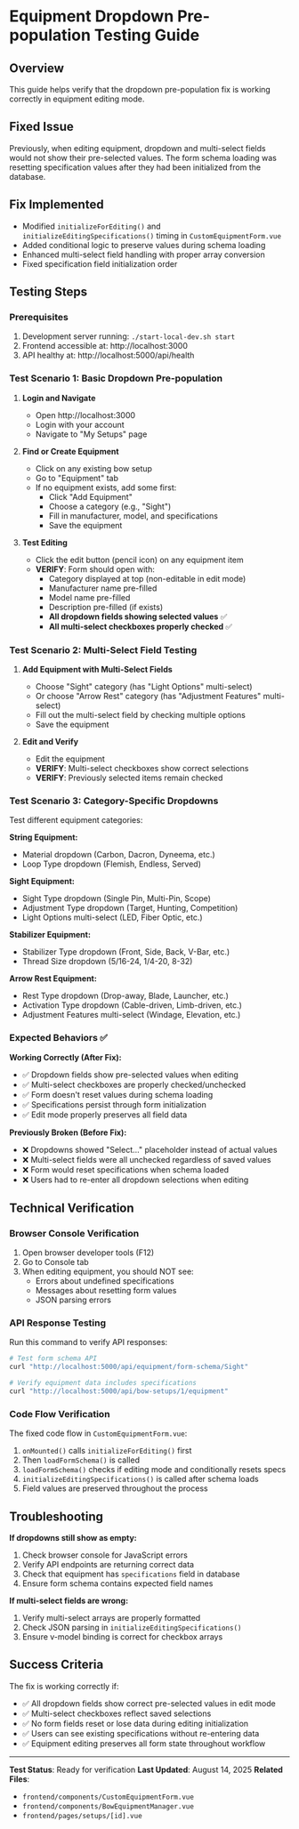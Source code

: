 # Equipment Dropdown Pre-population Testing Guide

## Overview
This guide helps verify that the dropdown pre-population fix is working correctly in equipment editing mode.

## Fixed Issue
Previously, when editing equipment, dropdown and multi-select fields would not show their pre-selected values. The form schema loading was resetting specification values after they had been initialized from the database.

## Fix Implemented
- Modified `initializeForEditing()` and `initializeEditingSpecifications()` timing in `CustomEquipmentForm.vue`
- Added conditional logic to preserve values during schema loading
- Enhanced multi-select field handling with proper array conversion
- Fixed specification field initialization order

## Testing Steps

### Prerequisites
1. Development server running: `./start-local-dev.sh start`
2. Frontend accessible at: http://localhost:3000
3. API healthy at: http://localhost:5000/api/health

### Test Scenario 1: Basic Dropdown Pre-population
1. **Login and Navigate**
   - Open http://localhost:3000
   - Login with your account
   - Navigate to "My Setups" page

2. **Find or Create Equipment**
   - Click on any existing bow setup
   - Go to "Equipment" tab
   - If no equipment exists, add some first:
     - Click "Add Equipment"
     - Choose a category (e.g., "Sight")
     - Fill in manufacturer, model, and specifications
     - Save the equipment

3. **Test Editing**
   - Click the edit button (pencil icon) on any equipment item
   - **VERIFY**: Form should open with:
     - Category displayed at top (non-editable in edit mode)
     - Manufacturer name pre-filled
     - Model name pre-filled
     - Description pre-filled (if exists)
     - **All dropdown fields showing selected values** ✅
     - **All multi-select checkboxes properly checked** ✅

### Test Scenario 2: Multi-Select Field Testing
1. **Add Equipment with Multi-Select Fields**
   - Choose "Sight" category (has "Light Options" multi-select)
   - Or choose "Arrow Rest" category (has "Adjustment Features" multi-select)
   - Fill out the multi-select field by checking multiple options
   - Save the equipment

2. **Edit and Verify**
   - Edit the equipment
   - **VERIFY**: Multi-select checkboxes show correct selections
   - **VERIFY**: Previously selected items remain checked

### Test Scenario 3: Category-Specific Dropdowns
Test different equipment categories:

**String Equipment:**
- Material dropdown (Carbon, Dacron, Dyneema, etc.)
- Loop Type dropdown (Flemish, Endless, Served)

**Sight Equipment:**
- Sight Type dropdown (Single Pin, Multi-Pin, Scope)
- Adjustment Type dropdown (Target, Hunting, Competition)
- Light Options multi-select (LED, Fiber Optic, etc.)

**Stabilizer Equipment:**
- Stabilizer Type dropdown (Front, Side, Back, V-Bar, etc.)
- Thread Size dropdown (5/16-24, 1/4-20, 8-32)

**Arrow Rest Equipment:**
- Rest Type dropdown (Drop-away, Blade, Launcher, etc.)
- Activation Type dropdown (Cable-driven, Limb-driven, etc.)
- Adjustment Features multi-select (Windage, Elevation, etc.)

### Expected Behaviors ✅

**Working Correctly (After Fix):**
- ✅ Dropdown fields show pre-selected values when editing
- ✅ Multi-select checkboxes are properly checked/unchecked
- ✅ Form doesn't reset values during schema loading
- ✅ Specifications persist through form initialization
- ✅ Edit mode properly preserves all field data

**Previously Broken (Before Fix):**
- ❌ Dropdowns showed "Select..." placeholder instead of actual values
- ❌ Multi-select fields were all unchecked regardless of saved values
- ❌ Form would reset specifications when schema loaded
- ❌ Users had to re-enter all dropdown selections when editing

## Technical Verification

### Browser Console Verification
1. Open browser developer tools (F12)
2. Go to Console tab
3. When editing equipment, you should NOT see:
   - Errors about undefined specifications
   - Messages about resetting form values
   - JSON parsing errors

### API Response Testing
Run this command to verify API responses:
```bash
# Test form schema API
curl "http://localhost:5000/api/equipment/form-schema/Sight"

# Verify equipment data includes specifications
curl "http://localhost:5000/api/bow-setups/1/equipment"
```

### Code Flow Verification
The fixed code flow in `CustomEquipmentForm.vue`:

1. `onMounted()` calls `initializeForEditing()` first
2. Then `loadFormSchema()` is called
3. `loadFormSchema()` checks if editing mode and conditionally resets specs
4. `initializeEditingSpecifications()` is called after schema loads
5. Field values are preserved throughout the process

## Troubleshooting

**If dropdowns still show as empty:**
1. Check browser console for JavaScript errors
2. Verify API endpoints are returning correct data
3. Check that equipment has `specifications` field in database
4. Ensure form schema contains expected field names

**If multi-select fields are wrong:**
1. Verify multi-select arrays are properly formatted
2. Check JSON parsing in `initializeEditingSpecifications()`
3. Ensure v-model binding is correct for checkbox arrays

## Success Criteria

The fix is working correctly if:
- ✅ All dropdown fields show correct pre-selected values in edit mode
- ✅ Multi-select checkboxes reflect saved selections
- ✅ No form fields reset or lose data during editing initialization
- ✅ Users can see existing specifications without re-entering data
- ✅ Equipment editing preserves all form state throughout workflow

---

**Test Status**: Ready for verification
**Last Updated**: August 14, 2025
**Related Files**: 
- `frontend/components/CustomEquipmentForm.vue`
- `frontend/components/BowEquipmentManager.vue`
- `frontend/pages/setups/[id].vue`
